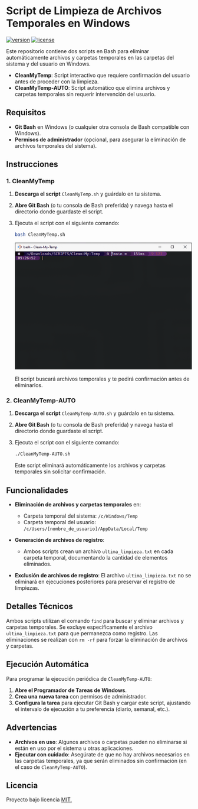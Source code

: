# Script de Limpieza de Archivos Temporales en Windows

[![version](https://img.shields.io/badge/version-1.0.0-orange?style=for-the-badge&logo=white&labelColor=1c1c1c)](#)
[![license](https://img.shields.io/badge/license-mit-orange?style=for-the-badge&logo=white&labelColor=1c1c1c)](#)

Este repositorio contiene dos scripts en Bash para eliminar automáticamente archivos y carpetas temporales en las carpetas del sistema y del usuario en Windows. 

- **CleanMyTemp**: Script interactivo que requiere confirmación del usuario antes de proceder con la limpieza.
- **CleanMyTemp-AUTO**: Script automático que elimina archivos y carpetas temporales sin requerir intervención del usuario.

## Requisitos

- **Git Bash** en Windows (o cualquier otra consola de Bash compatible con Windows).
- **Permisos de administrador** (opcional, para asegurar la eliminación de archivos temporales del sistema).

## Instrucciones

### 1. CleanMyTemp

1. **Descarga el script** `CleanMyTemp.sh` y guárdalo en tu sistema.
2. **Abre Git Bash** (o tu consola de Bash preferida) y navega hasta el directorio donde guardaste el script.
3. Ejecuta el script con el siguiente comando:

   ```bash
   bash CleanMyTemp.sh
   ```

    <img src="./repository resources/cmt-run.gif">

   El script buscará archivos temporales y te pedirá confirmación antes de eliminarlos.

### 2. CleanMyTemp-AUTO

1. **Descarga el script** `CleanMyTemp-AUTO.sh` y guárdalo en tu sistema.
2. **Abre Git Bash** (o tu consola de Bash preferida) y navega hasta el directorio donde guardaste el script.
3. Ejecuta el script con el siguiente comando:

   ```bash
   ./CleanMyTemp-AUTO.sh
   ```

   Este script eliminará automáticamente los archivos y carpetas temporales sin solicitar confirmación.

## Funcionalidades

- **Eliminación de archivos y carpetas temporales** en:
  - Carpeta temporal del sistema: `/c/Windows/Temp`
  - Carpeta temporal del usuario: `/c/Users/[nombre_de_usuario]/AppData/Local/Temp`
  
- **Generación de archivos de registro**:
  - Ambos scripts crean un archivo `ultima_limpieza.txt` en cada carpeta temporal, documentando la cantidad de elementos eliminados.
  
- **Exclusión de archivos de registro**: El archivo `ultima_limpieza.txt` no se eliminará en ejecuciones posteriores para preservar el registro de limpiezas.

## Detalles Técnicos

Ambos scripts utilizan el comando `find` para buscar y eliminar archivos y carpetas temporales. Se excluye específicamente el archivo `ultima_limpieza.txt` para que permanezca como registro. Las eliminaciones se realizan con `rm -rf` para forzar la eliminación de archivos y carpetas.

## Ejecución Automática

Para programar la ejecución periódica de `CleanMyTemp-AUTO`:
1. **Abre el Programador de Tareas de Windows**.
2. **Crea una nueva tarea** con permisos de administrador.
3. **Configura la tarea** para ejecutar Git Bash y cargar este script, ajustando el intervalo de ejecución a tu preferencia (diario, semanal, etc.).

## Advertencias

- **Archivos en uso**: Algunos archivos o carpetas pueden no eliminarse si están en uso por el sistema u otras aplicaciones.
- **Ejecutar con cuidado**: Asegúrate de que no hay archivos necesarios en las carpetas temporales, ya que serán eliminados sin confirmación (en el caso de `CleanMyTemp-AUTO`).

## Licencia
Proyecto bajo licencia [MIT.](LICENSE)